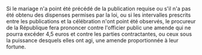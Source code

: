   
 Si le mariage n'a point été précédé de la publication requise ou s'il n'a pas été obtenu des dispenses permises par la loi, ou si les intervalles prescrits entre les publications et la célébration n'ont point été observés, le procureur de la République fera prononcer contre l'officier public une amende qui ne pourra excéder 4,5 euros et contre les parties contractantes, ou ceux sous la puissance desquels elles ont agi, une amende proportionnée à leur fortune.  

  
